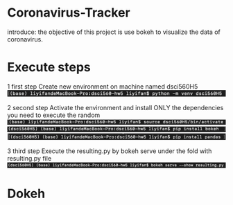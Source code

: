 # Coronavirus-Tracker
introduce: the objective of this project is use bokeh to visualize the data of coronavirus.

# Execute steps
1 first step
Create new environment on machine named dsci560H5
![](https://github.com/2133649586/imag/blob/main/%E6%88%AA%E5%B1%8F2020-11-05%2013.14.53.png)

2 second step
Activate the environment and install ONLY the dependencies you need to execute the random
![](https://github.com/2133649586/imag/blob/main/%E6%88%AA%E5%B1%8F2020-11-05%2013.15.15.png)
![](https://github.com/2133649586/imag/blob/main/%E6%88%AA%E5%B1%8F2020-11-05%2013.15.40.png)
![](https://github.com/2133649586/imag/blob/main/%E6%88%AA%E5%B1%8F2020-11-05%2013.16.07.png)

3 third step
Execute the resulting.py by bokeh serve under the fold with resulting.py file
![](https://github.com/2133649586/imag/blob/main/%E6%88%AA%E5%B1%8F2020-11-05%2013.23.49.png)

# Dokeh




